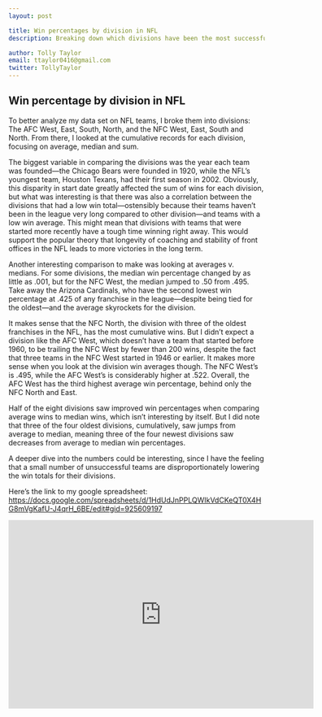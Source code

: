 ```yaml
---
layout: post

title: Win percentages by division in NFL
description: Breaking down which divisions have been the most successful in NFL history. 

author: Tolly Taylor
email: ttaylor0416@gmail.com
twitter: TollyTaylor
---
```


## Win percentage by division in NFL

To better analyze my data set on NFL teams, I broke them into divisions: The AFC West, East, South, North, and the NFC West, East, South and North. From there, I looked at the cumulative records for each division, focusing on average, median and sum. 

The biggest variable in comparing the divisions was the year each team was founded—the Chicago Bears were founded in 1920, while the NFL’s youngest team, Houston Texans, had their first season in 2002. Obviously, this disparity in start date greatly affected the sum of wins for each division, but what was interesting is that there was also a correlation between the divisions that had a low win total—ostensibly because their teams haven’t been in the league very long compared to other division—and teams with a low win average. This might mean that divisions with teams that were started more recently have a tough time winning right away. This would support the popular theory that longevity of coaching and stability of front offices in the NFL leads to more victories in the long term. 

Another interesting comparison to make was looking at averages v. medians. For some divisions, the median win percentage changed by as little as .001, but for the NFC West, the median jumped to .50 from .495. Take away the Arizona Cardinals, who have the second lowest win percentage at .425 of any franchise in the league—despite being tied for the oldest—and the average skyrockets for the division. 

It makes sense that the NFC North, the division with three of the oldest franchises in the NFL, has the most cumulative wins. But I didn’t expect a division like the AFC West, which doesn’t have a team that started before 1960, to be trailing the NFC West by fewer than 200 wins, despite the fact that three teams in the NFC West started in 1946 or earlier. It makes more sense when you look at the division win averages though. The NFC West’s is .495, while the AFC West’s is considerably higher at .522. Overall, the AFC West has the third highest average win percentage, behind only the NFC North and East. 

Half of the eight divisions saw improved win percentages when comparing average wins to median wins, which isn’t interesting by itself. But I did note that three of the four oldest divisions, cumulatively, saw jumps from average to median, meaning three of the four newest divisions saw decreases from average to median win percentages. 

A deeper dive into the numbers could be interesting, since I have the feeling that a small number of unsuccessful teams are disproportionately lowering the win totals for their divisions. 

Here’s the link to my google spreadsheet: https://docs.google.com/spreadsheets/d/1HdUdJnPPLQWIkVdCKeQT0X4HG8mVgKafU-J4qrH_6BE/edit#gid=925609197 
<iframe width="600" height="371" seamless frameborder="0" scrolling="no" src="https://docs.google.com/spreadsheets/d/1HdUdJnPPLQWIkVdCKeQT0X4HG8mVgKafU-J4qrH_6BE/pubchart?oid=645536693&amp;format=interactive"></iframe>






